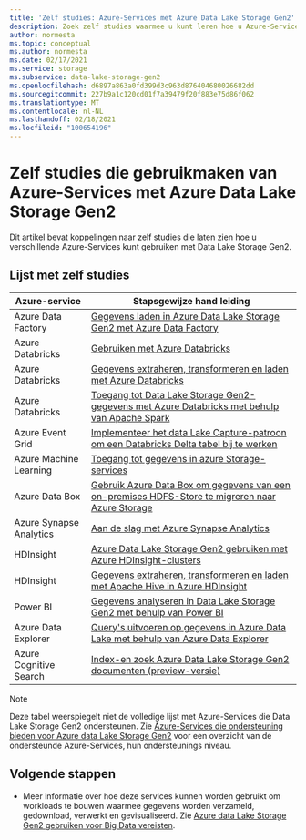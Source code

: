 ```yaml
---
title: 'Zelf studies: Azure-Services met Azure Data Lake Storage Gen2'
description: Zoek zelf studies waarmee u kunt leren hoe u Azure-Services kunt gebruiken met Azure Data Lake Storage Gen2.
author: normesta
ms.topic: conceptual
ms.author: normesta
ms.date: 02/17/2021
ms.service: storage
ms.subservice: data-lake-storage-gen2
ms.openlocfilehash: d6897a863a0fd399d3c963d876404680026682dd
ms.sourcegitcommit: 227b9a1c120cd01f7a39479f20f883e75d86f062
ms.translationtype: MT
ms.contentlocale: nl-NL
ms.lasthandoff: 02/18/2021
ms.locfileid: "100654196"
---
```

# <a name="tutorials-that-use-azure-services-with-azure-data-lake-storage-gen2"></a>Zelf studies die gebruikmaken van Azure-Services met Azure Data Lake Storage Gen2

Dit artikel bevat koppelingen naar zelf studies die laten zien hoe u verschillende Azure-Services kunt gebruiken met Data Lake Storage Gen2. 

## <a name="list-of-tutorials"></a>Lijst met zelf studies

| Azure-service | Stapsgewijze hand leiding | 
|---------------|-------------------|
| Azure Data Factory | [Gegevens laden in Azure Data Lake Storage Gen2 met Azure Data Factory](../../data-factory/load-azure-data-lake-storage-gen2.md) |
| Azure Databricks | [Gebruiken met Azure Databricks](https://docs.azuredatabricks.net/data/data-sources/azure/azure-datalake-gen2.html) |
| Azure Databricks | [Gegevens extraheren, transformeren en laden met Azure Databricks](/azure/databricks/scenarios/databricks-extract-load-sql-data-warehouse) |
| Azure Databricks | [Toegang tot Data Lake Storage Gen2-gegevens met Azure Databricks met behulp van Apache Spark](data-lake-storage-use-databricks-spark.md)|
| Azure Event Grid | [Implementeer het data Lake Capture-patroon om een Databricks Delta tabel bij te werken](data-lake-storage-events.md) |
| Azure Machine Learning | [Toegang tot gegevens in azure Storage-services](../../machine-learning/how-to-access-data.md) |
| Azure Data Box | [Gebruik Azure Data Box om gegevens van een on-premises HDFS-Store te migreren naar Azure Storage](data-lake-storage-migrate-on-premises-hdfs-cluster.md) |
| Azure Synapse Analytics | [Aan de slag met Azure Synapse Analytics](../../synapse-analytics/get-started.md) |
| HDInsight | [Azure Data Lake Storage Gen2 gebruiken met Azure HDInsight-clusters](../../hdinsight/hdinsight-hadoop-use-data-lake-storage-gen2.md) |
| HDInsight | [Gegevens extraheren, transformeren en laden met Apache Hive in Azure HDInsight](data-lake-storage-tutorial-extract-transform-load-hive.md) |
| Power BI | [Gegevens analyseren in Data Lake Storage Gen2 met behulp van Power BI](/power-query/connectors/datalakestorage) |
| Azure Data Explorer | [Query's uitvoeren op gegevens in Azure Data Lake met behulp van Azure Data Explorer](/azure/data-explorer/data-lake-query-data) |
| Azure Cognitive Search | [Index-en zoek Azure Data Lake Storage Gen2 documenten (preview-versie)](../../search/search-howto-index-azure-data-lake-storage.md) |

> [!NOTE]
> Deze tabel weerspiegelt niet de volledige lijst met Azure-Services die Data Lake Storage Gen2 ondersteunen. Zie [Azure-Services die ondersteuning bieden voor Azure data Lake Storage Gen2](data-lake-storage-supported-azure-services.md) voor een overzicht van de ondersteunde Azure-Services, hun ondersteunings niveau.

## <a name="next-steps"></a>Volgende stappen

- Meer informatie over hoe deze services kunnen worden gebruikt om workloads te bouwen waarmee gegevens worden verzameld, gedownload, verwerkt en gevisualiseerd. Zie [Azure data Lake Storage Gen2 gebruiken voor Big Data vereisten](data-lake-storage-data-scenarios.md).
